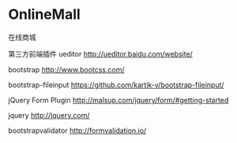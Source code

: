 OnlineMall
==========

在线商城

第三方前端插件
ueditor
http://ueditor.baidu.com/website/

bootstrap
http://www.bootcss.com/

bootstrap-fileinput
https://github.com/kartik-v/bootstrap-fileinput/

jQuery Form Plugin
http://malsup.com/jquery/form/#getting-started

jquery
http://jquery.com/

bootstrapvalidator
http://formvalidation.io/

